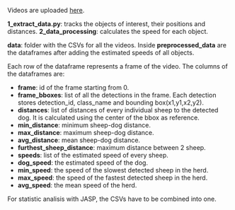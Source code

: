 Videos are uploaded [here](https://drive.google.com/drive/folders/1XeGM1-IeaCfuifsB0Q6NtWaVfl5mfO4p?usp=sharing).

**1_extract_data.py**: tracks the objects of interest, their positions and distances.
**2_data_processing**: calculates the speed for each object.

**data**: folder with the CSVs for all the videos. Inside **preprocessed_data** are the dataframes after adding the estimated speeds of all objects.

Each row of the dataframe represents a frame of the video.
The columns of the dataframes are:

- **frame**: id of the frame starting from 0.
- **frame_bboxes**: list of all the detections in the frame. Each detection stores detection_id, class_name and bounding box(x1,y1,x2,y2).
- **distances**: list of distances of every individual sheep to the detected dog. It is calculated using the center of the bbox as reference.
- **min_distance**: minimum sheep-dog distance.
- **max_distance**: maximum sheep-dog distance.
- **avg_distance**: mean sheep-dog distance.
- **furthest_sheep_distance**: maximum distance between 2 sheep.
- **speeds**: list of the estimated speed of every sheep.
- **dog_speed**: the estimated speed of the dog.
- **min_speed**: the speed of the slowest detected sheep in the herd.
- **max_speed**: the speed of the fastest detected sheep in the herd.
- **avg_speed**: the mean speed of the herd.


For statistic analisis with JASP, the CSVs have to be combined into one. 

